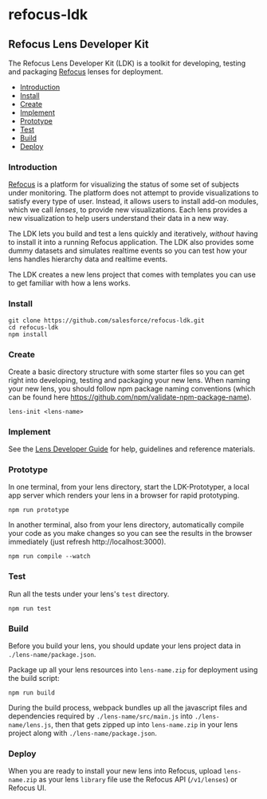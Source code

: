 # refocus-ldk

## Refocus Lens Developer Kit

The Refocus Lens Developer Kit (LDK) is a toolkit for developing, testing and packaging [Refocus](https://github.com/salesforce/refocus) lenses for deployment.

- [Introduction](#introduction)
- [Install](#install)
- [Create](#create)
- [Implement](#implement)
- [Prototype](#prototype)
- [Test](#test)
- [Build](#build)
- [Deploy](#deploy)

### Introduction

[Refocus](https://github.com/salesforce/refocus) is a platform for visualizing the status of some set of subjects under monitoring. The platform does not attempt to provide visualizations to satisfy every type of user. Instead, it allows users to install add-on modules, which we call *lenses*, to provide new visualizations. Each lens provides a new visualization to help users understand their data in a new way. 

The LDK lets you build and test a lens quickly and iteratively, *without* having to install it into a running Refocus application. The LDK also provides some dummy datasets and simulates realtime events so you can test how your lens handles hierarchy data and realtime events.

The LDK creates a new lens project that comes with templates you can use to get familiar with how a lens works. 


### Install

```
git clone https://github.com/salesforce/refocus-ldk.git
cd refocus-ldk
npm install
```

### Create

Create a basic directory structure with some starter files so you can get right into developing, testing and packaging your new lens. When naming your new lens, you should follow npm package naming conventions (which can 
be found here https://github.com/npm/validate-npm-package-name).

```
lens-init <lens-name>
```

### Implement

See the [Lens Developer Guide](LensDeveloperGuide.md) for help, guidelines and reference materials.


### Prototype

In one terminal, from your lens directory, start the LDK-Prototyper, a local app server which renders your lens in a browser for rapid prototyping.

```
npm run prototype
```

In another terminal, also from your lens directory, automatically compile your code as you make changes so you can see the results in the browser immediately (just refresh http://localhost:3000).

```
npm run compile --watch
```

### Test

Run all the tests under your lens's `test` directory.

```
npm run test
```

### Build

Before you build your lens, you should update your lens project data in `./lens-name/package.json`.

Package up all your lens resources into `lens-name.zip` for deployment using the build script:

```
npm run build
```

During the build process, webpack bundles up all the javascript files and dependencies required by `./lens-name/src/main.js` into `./lens-name/lens.js`, then that gets zipped up into `lens-name.zip` in your lens project along with `./lens-name/package.json`.

### Deploy
When you are ready to install your new lens into Refocus, upload `lens-name.zip` as your lens `library` file use the Refocus API (`/v1/lenses`) or Refocus UI.

